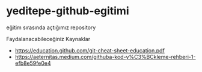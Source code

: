 # yeditepe-github-egitimi
eğitim sırasında açtığımız repository


Faydalanacabileceğiniz Kaynaklar
* https://education.github.com/git-cheat-sheet-education.pdf 
* https://aeternitas.medium.com/githuba-kod-y%C3%BCkleme-rehberi-1-efb8e59fe0e4
